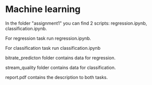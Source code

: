 # Machine learning
 In the folder "assignment1" you can find 2 scripts: regression.ipynb, classification.ipynb.

 For regression task run regression.ipynb.

 For classification task run classification.ipynb

 bitrate_predicton folder contains data for regression.

 stream_quality folder contains data for classification.

report.pdf contains the description to both tasks.
